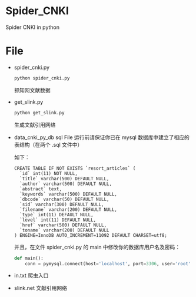 # Spider_CNKI
Spider CNKI in python

# File
- spider_cnki.py
  ```python
  python spider_cnki.py
  ```
  抓知网文献数据

- get_slink.py
  ```python
  python get_slink.py
  ```
  生成文献引用网络

- data_cnki_py_db
  sql File
  运行前请保证你已在 mysql 数据库中建立了相应的表结构（在两个 .sql 文件中）

  如下：
  ```
  CREATE TABLE IF NOT EXISTS `resort_articles` (
    `id` int(11) NOT NULL,
    `title` varchar(500) DEFAULT NULL,
    `author` varchar(500) DEFAULT NULL,
    `abstract` text,
    `keywords` varchar(500) DEFAULT NULL,
    `dbcode` varchar(50) DEFAULT NULL,
    `sid` varchar(300) DEFAULT NULL,
    `filename` varchar(200) DEFAULT NULL,
    `type` int(11) DEFAULT NULL,
    `level` int(11) DEFAULT NULL,
    `href` varchar(500) DEFAULT NULL,
    `toname` varchar(200) DEFAULT NULL
  ) ENGINE=InnoDB AUTO_INCREMENT=11092 DEFAULT CHARSET=utf8;
  ```

  并且，在文件 spider_cnki.py 的 main 中修改你的数据库用户名及密码：

  ```python
  def main():
      conn = pymysql.connect(host='localhost', port=3306, user='root', passwd='', db='cnki_py_db', charset='utf8mb4', cursorclass=pymysql.cursors.DictCursor)
  ```

- in.txt
  爬虫入口

- slink.net
  文献引用网络
